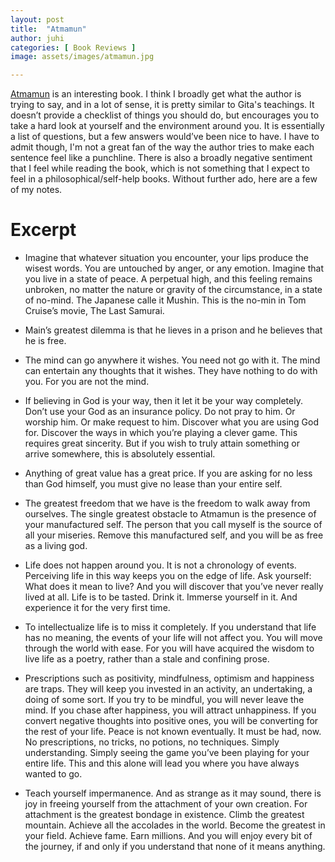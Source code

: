 ```yaml
---
layout: post
title:  "Atmamun"
author: juhi
categories: [ Book Reviews ]
image: assets/images/atmamun.jpg

---
```

[Atmamun](https://www.goodreads.com/book/show/30008981-atmamun) is an interesting book. I think I broadly get what the author is trying to say, and in a lot of sense, it is pretty similar to Gita's teachings. It doesn’t provide a checklist of things you should do, but encourages you to take a hard look at yourself and the environment around you. It is essentially a list of questions, but a few answers would’ve been nice to have.
I have to admit though, I'm not a great fan of the way the author tries to make each sentence feel like a punchline. There is also a broadly negative sentiment that I feel while reading the book, which is not something that I expect to feel in a philosophical/self-help books. Without further ado, here are a few of my notes.

# Excerpt

-   Imagine that whatever situation you encounter, your lips produce the wisest words. You are untouched by anger, or any emotion. Imagine that you live in a state of peace. A perpetual high, and this feeling remains unbroken, no matter the nature or gravity of the circumstance, in a state of no-mind. The Japanese calle it Mushin. This is the no-min in Tom Cruise’s movie, The Last Samurai.
    
-   Main’s greatest dilemma is that he lieves in a prison and he believes that he is free.
    
-   The mind can go anywhere it wishes. You need not go with it. The mind can entertain any thoughts that it wishes. They have nothing to do with you. For you are not the mind.
    
-   If believing in God is your way, then it let it be your way completely. Don’t use your God as an insurance policy. Do not pray to him. Or worship him. Or make request to him. Discover what you are using God for. Discover the ways in which you’re playing a clever game. This requires great sincerity. But if you wish to truly attain something or arrive somewhere, this is absolutely essential.
    
-   Anything of great value has a great price. If you are asking for no less than God himself, you must give no lease than your entire self.
    
-   The greatest freedom that we have is the freedom to walk away from ourselves. The single greatest obstacle to Atmamun is the presence of your manufactured self. The person that you call myself is the source of all your miseries. Remove this manufactured self, and you will be as free as a living god.
    
-   Life does not happen around you. It is not a chronology of events. Perceiving life in this way keeps you on the edge of life. Ask yourself: What does it mean to live? And you will discover that you’ve never really lived at all. Life is to be tasted. Drink it. Immerse yourself in it. And experience it for the very first time.
    
-   To intellectualize life is to miss it completely. If you understand that life has no meaning, the events of your life will not affect you. You will move through the world with ease. For you will have acquired the wisdom to live life as a poetry, rather than a stale and confining prose.
    
-   Prescriptions such as positivity, mindfulness, optimism and happiness are traps. They will keep you invested in an activity, an undertaking, a doing of some sort. If you try to be mindful, you will never leave the mind. If you chase after happiness, you will attract unhappiness. If you convert negative thoughts into positive ones, you will be converting for the rest of your life. Peace is not known eventually. It must be had, now. No prescriptions, no tricks, no potions, no techniques. Simply understanding. Simply seeing the game you’ve been playing for your entire life. This and this alone will lead you where you have always wanted to go.
    
-   Teach yourself impermanence. And as strange as it may sound, there is joy in freeing yourself from the attachment of your own creation. For attachment is the greatest bondage in existence. Climb the greatest mountain. Achieve all the accolades in the world. Become the greatest in your field. Achieve fame. Earn millions. And you will enjoy every bit of the journey, if and only if you understand that none of it means anything.
